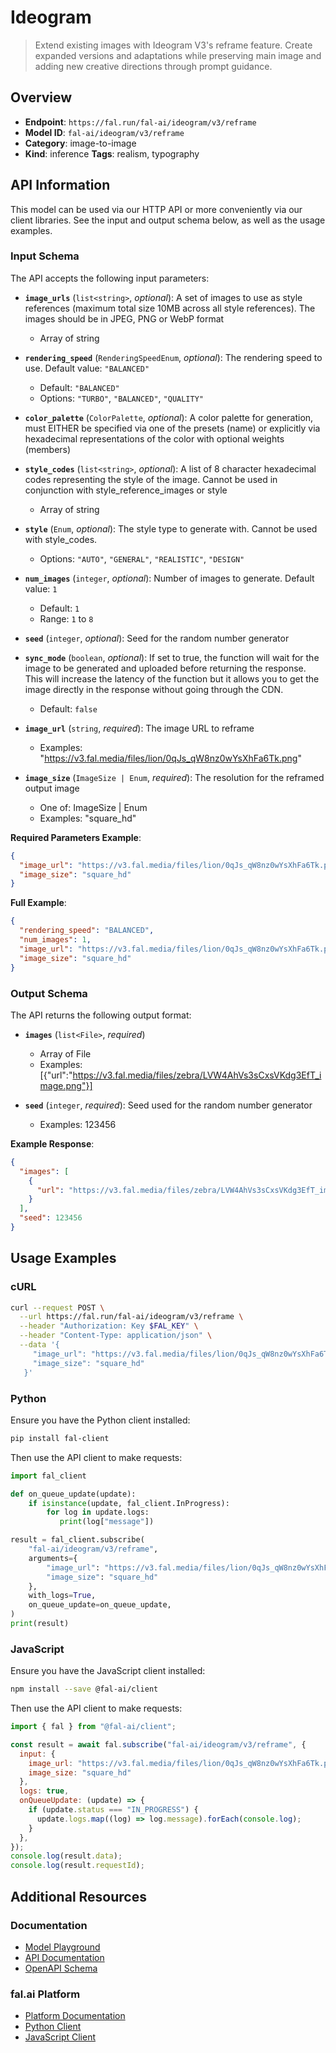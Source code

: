 # Ideogram

> Extend existing images with Ideogram V3's reframe feature. Create expanded versions and adaptations while preserving main image and adding new creative directions through prompt guidance.


## Overview

- **Endpoint**: `https://fal.run/fal-ai/ideogram/v3/reframe`
- **Model ID**: `fal-ai/ideogram/v3/reframe`
- **Category**: image-to-image
- **Kind**: inference
**Tags**: realism, typography



## API Information

This model can be used via our HTTP API or more conveniently via our client libraries.
See the input and output schema below, as well as the usage examples.


### Input Schema

The API accepts the following input parameters:


- **`image_urls`** (`list<string>`, _optional_):
  A set of images to use as style references (maximum total size 10MB across all style references). The images should be in JPEG, PNG or WebP format
  - Array of string

- **`rendering_speed`** (`RenderingSpeedEnum`, _optional_):
  The rendering speed to use. Default value: `"BALANCED"`
  - Default: `"BALANCED"`
  - Options: `"TURBO"`, `"BALANCED"`, `"QUALITY"`

- **`color_palette`** (`ColorPalette`, _optional_):
  A color palette for generation, must EITHER be specified via one of the presets (name) or explicitly via hexadecimal representations of the color with optional weights (members)

- **`style_codes`** (`list<string>`, _optional_):
  A list of 8 character hexadecimal codes representing the style of the image. Cannot be used in conjunction with style_reference_images or style
  - Array of string

- **`style`** (`Enum`, _optional_):
  The style type to generate with. Cannot be used with style_codes.
  - Options: `"AUTO"`, `"GENERAL"`, `"REALISTIC"`, `"DESIGN"`

- **`num_images`** (`integer`, _optional_):
  Number of images to generate. Default value: `1`
  - Default: `1`
  - Range: `1` to `8`

- **`seed`** (`integer`, _optional_):
  Seed for the random number generator

- **`sync_mode`** (`boolean`, _optional_):
  If set to true, the function will wait for the image to be generated and uploaded
  before returning the response. This will increase the latency of the function but
  it allows you to get the image directly in the response without going through the CDN.
  - Default: `false`

- **`image_url`** (`string`, _required_):
  The image URL to reframe
  - Examples: "https://v3.fal.media/files/lion/0qJs_qW8nz0wYsXhFa6Tk.png"

- **`image_size`** (`ImageSize | Enum`, _required_):
  The resolution for the reframed output image
  - One of: ImageSize | Enum
  - Examples: "square_hd"



**Required Parameters Example**:

```json
{
  "image_url": "https://v3.fal.media/files/lion/0qJs_qW8nz0wYsXhFa6Tk.png",
  "image_size": "square_hd"
}
```

**Full Example**:

```json
{
  "rendering_speed": "BALANCED",
  "num_images": 1,
  "image_url": "https://v3.fal.media/files/lion/0qJs_qW8nz0wYsXhFa6Tk.png",
  "image_size": "square_hd"
}
```


### Output Schema

The API returns the following output format:

- **`images`** (`list<File>`, _required_)
  - Array of File
  - Examples: [{"url":"https://v3.fal.media/files/zebra/LVW4AhVs3sCxsVKdg3EfT_image.png"}]

- **`seed`** (`integer`, _required_):
  Seed used for the random number generator
  - Examples: 123456



**Example Response**:

```json
{
  "images": [
    {
      "url": "https://v3.fal.media/files/zebra/LVW4AhVs3sCxsVKdg3EfT_image.png"
    }
  ],
  "seed": 123456
}
```


## Usage Examples

### cURL

```bash
curl --request POST \
  --url https://fal.run/fal-ai/ideogram/v3/reframe \
  --header "Authorization: Key $FAL_KEY" \
  --header "Content-Type: application/json" \
  --data '{
     "image_url": "https://v3.fal.media/files/lion/0qJs_qW8nz0wYsXhFa6Tk.png",
     "image_size": "square_hd"
   }'
```

### Python

Ensure you have the Python client installed:

```bash
pip install fal-client
```

Then use the API client to make requests:

```python
import fal_client

def on_queue_update(update):
    if isinstance(update, fal_client.InProgress):
        for log in update.logs:
           print(log["message"])

result = fal_client.subscribe(
    "fal-ai/ideogram/v3/reframe",
    arguments={
        "image_url": "https://v3.fal.media/files/lion/0qJs_qW8nz0wYsXhFa6Tk.png",
        "image_size": "square_hd"
    },
    with_logs=True,
    on_queue_update=on_queue_update,
)
print(result)
```

### JavaScript

Ensure you have the JavaScript client installed:

```bash
npm install --save @fal-ai/client
```

Then use the API client to make requests:

```javascript
import { fal } from "@fal-ai/client";

const result = await fal.subscribe("fal-ai/ideogram/v3/reframe", {
  input: {
    image_url: "https://v3.fal.media/files/lion/0qJs_qW8nz0wYsXhFa6Tk.png",
    image_size: "square_hd"
  },
  logs: true,
  onQueueUpdate: (update) => {
    if (update.status === "IN_PROGRESS") {
      update.logs.map((log) => log.message).forEach(console.log);
    }
  },
});
console.log(result.data);
console.log(result.requestId);
```


## Additional Resources

### Documentation

- [Model Playground](https://fal.ai/models/fal-ai/ideogram/v3/reframe)
- [API Documentation](https://fal.ai/models/fal-ai/ideogram/v3/reframe/api)
- [OpenAPI Schema](https://fal.ai/api/openapi/queue/openapi.json?endpoint_id=fal-ai/ideogram/v3/reframe)

### fal.ai Platform

- [Platform Documentation](https://docs.fal.ai)
- [Python Client](https://docs.fal.ai/clients/python)
- [JavaScript Client](https://docs.fal.ai/clients/javascript)